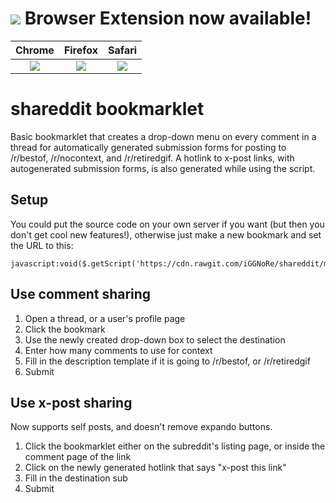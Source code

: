 # <img src='http://cefns.nau.edu/~jk788/shareddit/Icon-48.png'> Browser Extension now available!
|Chrome|Firefox|Safari|
|:--------:|:--------:|:----------:|
| <a href='http://bit.ly/shareddit-chrome' title='Click to Download'><img src='http://cefns.nau.edu/~jk788/shareddit/chrome-done.png'></a>  | <a href='http://bit.ly/shareddit-firefox' title='Click to Download'><img src='http://cefns.nau.edu/~jk788/shareddit/firefox-done.png'></a> | <a href='http://bit.ly/shareddit-safari' title='Click to Download'><img src='http://cefns.nau.edu/~jk788/shareddit/safari-done.png'></a> |


# shareddit bookmarklet

Basic bookmarklet that creates a drop-down menu on every comment in a thread for automatically generated submission forms for posting to /r/bestof, /r/nocontext, and /r/retiredgif. A hotlink to x-post links, with autogenerated submission forms, is also generated while using the script.

## Setup

You could put the source code on your own server if you want (but then you don't get cool new features!), otherwise just make a new bookmark and set the URL to this:

    javascript:void($.getScript('https://cdn.rawgit.com/iGGNoRe/shareddit/master/main.js'))

## Use comment sharing

1. Open a thread, or a user's profile page
2. Click the bookmark
3. Use the newly created drop-down box to select the destination
4. Enter how many comments to use for context
5. Fill in the description template if it is going to /r/bestof, or /r/retiredgif
6. Submit

## Use x-post sharing

Now supports self posts, and doesn't remove expando buttons.

1. Click the bookmarklet either on the subreddit's listing page, or inside the comment page of the link
2. Click on the newly generated hotlink that says "x-post this link"
3. Fill in the destination sub
4. Submit
